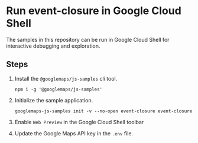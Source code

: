 # Run event-closure in Google Cloud Shell

The samples in this repository can be run in Google Cloud Shell for interactive debugging and exploration.

## Steps

1. Install the `@googlemaps/js-samples` cli tool.

    ```
    npm i -g '@googlemaps/js-samples'
    ```
1. Initialize the sample application. 
    ```
    googlemaps-js-samples init -v --no-open event-closure event-closure
    ```
1. Enable `Web Preview` in the Google Cloud Shell toolbar
1. Update the Google Maps API key in the `.env` file.
